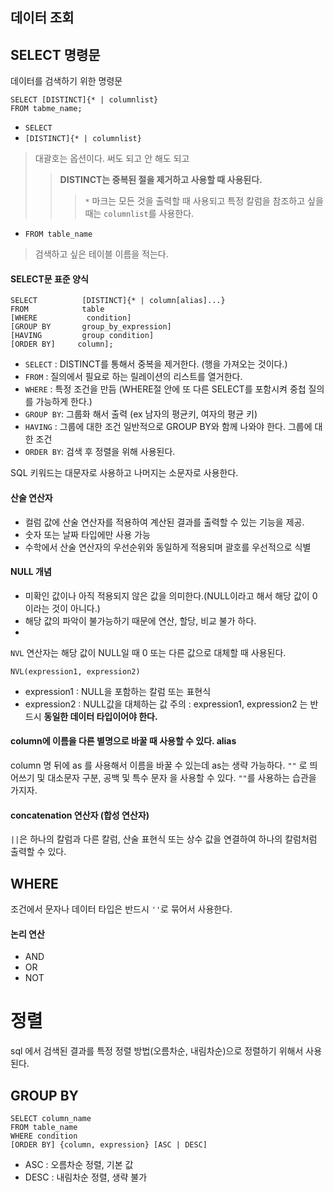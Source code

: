## 데이터 조회

## SELECT 명령문

데이터를 검색하기 위한 명령문

```
SELECT [DISTINCT]{* | columnlist}
FROM tabme_name;
```

- `SELECT`
- `[DISTINCT]{* | columnlist}`
> 대괄호는 옵션이다. 써도 되고 안 해도 되고
>> **DISTINCT는 중복된 절을 제거하고 사용할 때 사용된다.**
>>> `*` 마크는 모든 것을 출력할 때 사용되고 특정 칼럼을 참조하고 싶을 때는 `columnlist`를 사용한다.
- `FROM table_name`
> 검색하고 싶은 테이블 이름을 적는다.

#### SELECT문 표준 양식

```
SELECT          [DISTINCT]{* | column[alias]...}
FROM            table
[WHERE           condition]
[GROUP BY       group_by_expression]
[HAVING         group condition]
[ORDER BY]     column];
```

- `SELECT`  : DISTINCT를 통해서 중복을 제거한다. (행을 가져오는 것이다.)
- `FROM`    : 질의에서 필요로 하는 릴레이션의 리스트를 열거한다.
- `WHERE`   : 특정 조건을 만듬 (WHERE절 안에 또 다른 SELECT를 포함시켜 중첩 질의를 가능하게 한다.)
- `GROUP BY`: 그룹화 해서 출력 (ex 남자의 평균키, 여자의 평균 키)
- `HAVING`  : 그룹에 대한 조건 일반적으로 GROUP BY와 함께 나와야 한다. 그룹에 대한 조건
- `ORDER BY`: 검색 후 정렬을 위해 사용된다.

SQL 키워드는 대문자로 사용하고 나머지는 소문자로 사용한다.

#### 산술 연산자

- 컬럼 값에 산술 연산자를 적용하여 계산된 결과를 출력할 수 있는 기능을 제공.
- 숫자 또는 날짜 타입에만 사용 가능
- 수학에서 산술 연산자의 우선순위와 동일하게 적용되며 괄호를 우선적으로 식별

#### NULL 개념

- 미확인 값이나 아직 적용되지 않은 값을 의미한다.(NULL이라고 해서 해당 값이 0이라는 것이 아니다.)
- 해당 값의 파악이 불가능하기 때문에 연산, 할당, 비교 불가 하다.
- 
`NVL` 연산자는 해당 값이 NULL일 때 0 또는 다른 값으로 대체할 때 사용된다.
```
NVL(expression1, expression2)
```


- expression1 : NULL을 포함하는 칼럼 또는 표현식
- expression2 : NULL값을 대체하는 값
주의 : expression1, expression2 는 반드시 **동일한 데이터 타입이어야 한다.**

#### column에 이름을 다른 별명으로 바꿀 때 사용할 수 있다. alias
column 명 뒤에 as 를 사용해서 이름을 바꿀 수 있는데 as는 생략 가능하다.
`""` 로 띄어쓰기 및 대소문자 구분, 공백 및 특수 문자 을 사용할 수 있다.
`""`를 사용하는 습관을 가지자.

#### concatenation 연산자 (합성 연산자) 
`||`은 하나의 칼럼과 다른 칼럼, 산술 표현식 또는 상수 값을 연결하여 하나의 칼럼처럼 출력할 수 있다.

## WHERE

조건에서 문자나 데이터 타입은 반드시 `''`로 묶어서 사용한다.

#### 논리 연산

- AND
- OR
- NOT

# 정렬
sql 에서 검색된 결과를 특정 정렬 방법(오름차순, 내림차순)으로 정렬하기 위해서 사용된다.

## GROUP BY

```
SELECT column_name
FROM table_name
WHERE condition
[ORDER BY] {column, expression} [ASC | DESC]
```

- ASC : 오름차순 정렬, 기본 값
- DESC : 내림차순 정렬, 생략 불가
